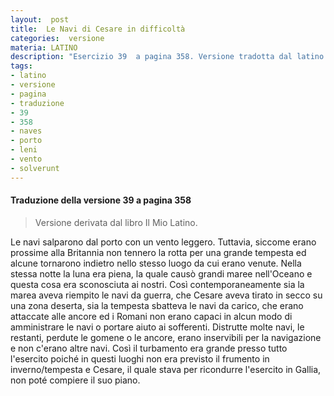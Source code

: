 ```yaml
---
layout:  post
title:  Le Navi di Cesare in difficoltà
categories:  versione
materia: LATINO
description: "Esercizio 39  a pagina 358. Versione tradotta dal latino su Cesare e le sue navi in difficoltà. "
tags:
- latino
- versione
- pagina
- traduzione
- 39
- 358
- naves
- porto
- leni
- vento
- solverunt
---
```


#### Traduzione della versione 39 a pagina 358

> Versione derivata dal libro Il Mio Latino.


Le navi salparono dal porto con un vento leggero. Tuttavia, siccome erano prossime alla Britannia non tennero la rotta per una grande tempesta ed alcune tornarono indietro nello stesso luogo da cui erano venute. Nella stessa notte la luna era piena, la quale causò grandi maree nell'Oceano e questa cosa era sconosciuta ai nostri. Così contemporaneamente sia la marea aveva riempito le navi da guerra, che Cesare aveva tirato in secco su una zona deserta, sia la tempesta sbatteva le navi da carico, che erano attaccate alle ancore ed i Romani non erano capaci in alcun modo di amministrare le navi  o portare aiuto ai sofferenti. Distrutte molte navi, le restanti, perdute le gomene o le ancore, erano inservibili per la navigazione e non c'erano altre navi. Così il turbamento era grande presso tutto l'esercito poiché in questi luoghi non era previsto il frumento in inverno/tempesta e Cesare, il quale stava per ricondurre l'esercito in Gallia, non poté compiere il suo piano.